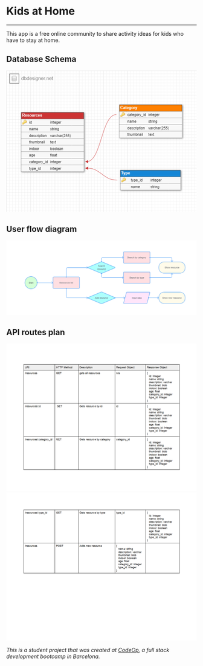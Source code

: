 # Kids at Home
---

This app is a free online community to share activity ideas for kids who have to stay at home.

## Database Schema
![alt text](/img/db_schema.png "DB schema")

## User flow diagram
![alt text](/img/user_flow.png "User flow diagram")

## API routes plan
![alt text](/img/api_routes1.png "API routes")
![alt text](/img/api_routes2.png "API routes")

_This is a student project that was created at [CodeOp](http://codeop.tech), a full stack development bootcamp in Barcelona._